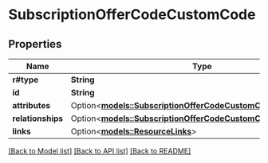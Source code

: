 # SubscriptionOfferCodeCustomCode

## Properties

Name | Type | Description | Notes
------------ | ------------- | ------------- | -------------
**r#type** | **String** |  | 
**id** | **String** |  | 
**attributes** | Option<[**models::SubscriptionOfferCodeCustomCodeAttributes**](SubscriptionOfferCodeCustomCode_attributes.md)> |  | [optional]
**relationships** | Option<[**models::SubscriptionOfferCodeCustomCodeRelationships**](SubscriptionOfferCodeCustomCode_relationships.md)> |  | [optional]
**links** | Option<[**models::ResourceLinks**](ResourceLinks.md)> |  | [optional]

[[Back to Model list]](../README.md#documentation-for-models) [[Back to API list]](../README.md#documentation-for-api-endpoints) [[Back to README]](../README.md)


